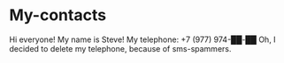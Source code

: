 # My-contacts

Hi everyone!
My name is Steve! My telephone: +7 (977) 974-██-██
Oh, I decided to delete my telephone, because of sms-spammers.
